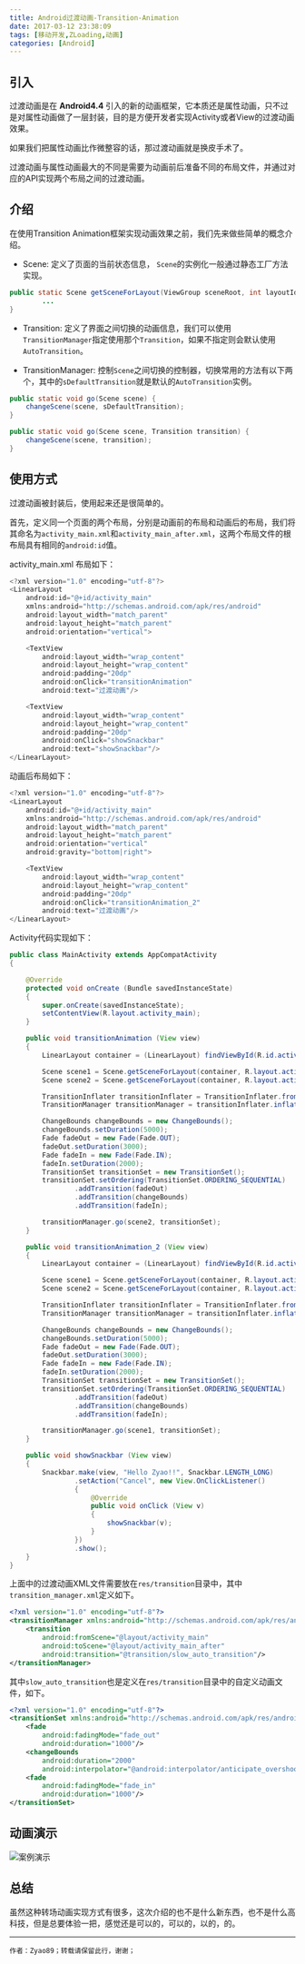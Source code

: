 ```yaml
---
title: Android过渡动画-Transition-Animation
date: 2017-03-12 23:38:09
tags: [移动开发,ZLoading,动画]
categories: [Android]
---
```


## 引入

过渡动画是在 **Android4.4** 引入的新的动画框架，它本质还是属性动画，只不过是对属性动画做了一层封装，目的是方便开发者实现Activity或者View的过渡动画效果。

如果我们把属性动画比作微整容的话，那过渡动画就是换皮手术了。

过渡动画与属性动画最大的不同是需要为动画前后准备不同的布局文件，并通过对应的API实现两个布局之间的过渡动画。

<!--more-->

## 介绍

在使用Transition Animation框架实现动画效果之前，我们先来做些简单的概念介绍。

* Scene: 定义了页面的当前状态信息， `Scene`的实例化一般通过静态工厂方法实现。

```java
public static Scene getSceneForLayout(ViewGroup sceneRoot, int layoutId, Context context) {
        ...
}
```

* Transition: 定义了界面之间切换的动画信息，我们可以使用`TransitionManager`指定使用那个`Transition`，如果不指定则会默认使用`AutoTransition`。

* TransitionManager: 控制`Scene`之间切换的控制器，切换常用的方法有以下两个，其中的`sDefaultTransition`就是默认的`AutoTransition`实例。

```java
public static void go(Scene scene) {
    changeScene(scene, sDefaultTransition);
}

public static void go(Scene scene, Transition transition) {
    changeScene(scene, transition);
}
```

## 使用方式

过渡动画被封装后，使用起来还是很简单的。

首先，定义同一个页面的两个布局，分别是动画前的布局和动画后的布局，我们将其命名为`activity_main.xml`和`activity_main_after.xml`，这两个布局文件的根布局具有相同的`android:id`值。

activity_main.xml 布局如下：

```java
<?xml version="1.0" encoding="utf-8"?>
<LinearLayout
    android:id="@+id/activity_main"
    xmlns:android="http://schemas.android.com/apk/res/android"
    android:layout_width="match_parent"
    android:layout_height="match_parent"
    android:orientation="vertical">

    <TextView
        android:layout_width="wrap_content"
        android:layout_height="wrap_content"
        android:padding="20dp"
        android:onClick="transitionAnimation"
        android:text="过渡动画"/>

    <TextView
        android:layout_width="wrap_content"
        android:layout_height="wrap_content"
        android:padding="20dp"
        android:onClick="showSnackbar"
        android:text="showSnackbar"/>
</LinearLayout>
```

动画后布局如下：

```java
<?xml version="1.0" encoding="utf-8"?>
<LinearLayout
    android:id="@+id/activity_main"
    xmlns:android="http://schemas.android.com/apk/res/android"
    android:layout_width="match_parent"
    android:layout_height="match_parent"
    android:orientation="vertical"
    android:gravity="bottom|right">

    <TextView
        android:layout_width="wrap_content"
        android:layout_height="wrap_content"
        android:padding="20dp"
        android:onClick="transitionAnimation_2"
        android:text="过渡动画"/>
</LinearLayout>
```

Activity代码实现如下：

```java
public class MainActivity extends AppCompatActivity
{

    @Override
    protected void onCreate (Bundle savedInstanceState)
    {
        super.onCreate(savedInstanceState);
        setContentView(R.layout.activity_main);
    }

    public void transitionAnimation (View view)
    {
        LinearLayout container = (LinearLayout) findViewById(R.id.activity_main);

        Scene scene1 = Scene.getSceneForLayout(container, R.layout.activity_main, this);
        Scene scene2 = Scene.getSceneForLayout(container, R.layout.activity_main_after, this);

        TransitionInflater transitionInflater = TransitionInflater.from(this);
        TransitionManager transitionManager = transitionInflater.inflateTransitionManager(R.transition.transition_manager, container);

        ChangeBounds changeBounds = new ChangeBounds();
        changeBounds.setDuration(5000);
        Fade fadeOut = new Fade(Fade.OUT);
        fadeOut.setDuration(3000);
        Fade fadeIn = new Fade(Fade.IN);
        fadeIn.setDuration(2000);
        TransitionSet transitionSet = new TransitionSet();
        transitionSet.setOrdering(TransitionSet.ORDERING_SEQUENTIAL)
                .addTransition(fadeOut)
                .addTransition(changeBounds)
                .addTransition(fadeIn);

        transitionManager.go(scene2, transitionSet);
    }

    public void transitionAnimation_2 (View view)
    {
        LinearLayout container = (LinearLayout) findViewById(R.id.activity_main);

        Scene scene1 = Scene.getSceneForLayout(container, R.layout.activity_main, this);
        Scene scene2 = Scene.getSceneForLayout(container, R.layout.activity_main_after, this);

        TransitionInflater transitionInflater = TransitionInflater.from(this);
        TransitionManager transitionManager = transitionInflater.inflateTransitionManager(R.transition.transition_manager, container);

        ChangeBounds changeBounds = new ChangeBounds();
        changeBounds.setDuration(5000);
        Fade fadeOut = new Fade(Fade.OUT);
        fadeOut.setDuration(3000);
        Fade fadeIn = new Fade(Fade.IN);
        fadeIn.setDuration(2000);
        TransitionSet transitionSet = new TransitionSet();
        transitionSet.setOrdering(TransitionSet.ORDERING_SEQUENTIAL)
                .addTransition(fadeOut)
                .addTransition(changeBounds)
                .addTransition(fadeIn);

        transitionManager.go(scene1, transitionSet);
    }

    public void showSnackbar (View view)
    {
        Snackbar.make(view, "Hello Zyao!!", Snackbar.LENGTH_LONG)
                .setAction("Cancel", new View.OnClickListener()
                {
                    @Override
                    public void onClick (View v)
                    {
                        showSnackbar(v);
                    }
                })
                .show();
    }
}
```

上面中的过渡动画XML文件需要放在`res/transition`目录中，其中`transition_manager.xml`定义如下。

```xml
<?xml version="1.0" encoding="utf-8"?>
<transitionManager xmlns:android="http://schemas.android.com/apk/res/android">
    <transition
        android:fromScene="@layout/activity_main"
        android:toScene="@layout/activity_main_after"
        android:transition="@transition/slow_auto_transition"/>
</transitionManager>
```

其中`slow_auto_transition`也是定义在`res/transition`目录中的自定义动画文件，如下。

```xml
<?xml version="1.0" encoding="utf-8"?>
<transitionSet xmlns:android="http://schemas.android.com/apk/res/android" android:transitionOrdering="sequential">
    <fade
        android:fadingMode="fade_out"
        android:duration="1000"/>
    <changeBounds
        android:duration="2000"
        android:interpolator="@android:interpolator/anticipate_overshoot"/>
    <fade
        android:fadingMode="fade_in"
        android:duration="1000"/>
</transitionSet>
```

## 动画演示

![案例演示](./Image01.gif)

## 总结

虽然这种转场动画实现方式有很多，这次介绍的也不是什么新东西，也不是什么高科技，但是总要体验一把，感觉还是可以的，可以的，以的，的。

---

`作者：Zyao89；转载请保留此行，谢谢；`
